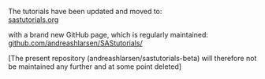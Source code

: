 The tutorials have been updated and moved to:     
[sastutorials.org](https://sastutorials.org/) 

with a brand new GitHub page, which is regularly maintained:     
[github.com/andreashlarsen/SAStutorials/](https://github.com/andreashlarsen/SAStutorials)


[The present repository (andreashlarsen/sastutorials-beta) will therefore not be maintained any further and at some point deleted]
